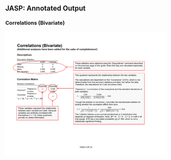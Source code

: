 ## JASP: Annotated Output

### Correlations (Bivariate)

<p align="center"><kbd><img src="correlations.png"></kbd></p>
